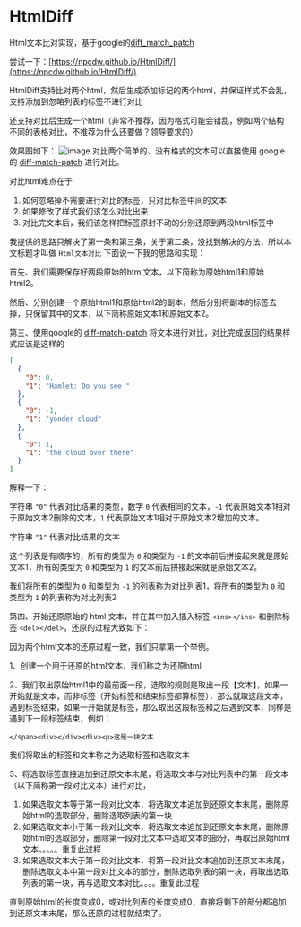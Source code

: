 # HtmlDiff
Html文本比对实现，基于google的[diff_match_patch](https://github.com/google/diff-match-patch)

尝试一下：[https://npcdw.github.io/HtmlDiff/](https://npcdw.github.io/HtmlDiff/)

HtmlDiff支持比对两个html，然后生成添加标记的两个html，并保证样式不会乱，支持添加到忽略列表的标签不进行对比

还支持对比后生成一个html（非常不推荐，因为格式可能会错乱，例如两个结构不同的表格对比，不推荐为什么还要做？领导要求的）

效果图如下：
![image](https://user-images.githubusercontent.com/32638459/131209241-9f992de8-d196-452b-a02e-e960d1ba1445.png)
对比两个简单的、没有格式的文本可以直接使用 google 的 [diff-match-patch](https://github.com/google/diff-match-patch) 进行对比。

对比html难点在于

1. 如何忽略掉不需要进行对比的标签，只对比标签中间的文本
2. 如果修改了样式我们该怎么对比出来
3. 对比完文本后，我们该怎样把标签原封不动的分别还原到两段html标签中

我提供的思路只解决了第一条和第三条，关于第二条，没找到解决的方法，所以本文标题才叫做 `Html文本对比` 下面说一下我的思路和实现：

首先、我们需要保存好两段原始的html文本，以下简称为原始html1和原始html2。

然后、分别创建一个原始html1和原始html2的副本，然后分别将副本的标签去掉，只保留其中的文本，以下简称原始文本1和原始文本2。

第三、使用google的 [diff-match-patch](https://github.com/google/diff-match-patch) 将文本进行对比，对比完成返回的结果样式应该是这样的

```json
[
  {
    "0": 0,
    "1": "Hamlet: Do you see "
  },
  {
    "0": -1,
    "1": "yonder cloud"
  },
  {
    "0": 1,
    "1": "the cloud over there"
  }
]
```
解释一下：

字符串 `"0"` 代表对比结果的类型，数字 `0` 代表相同的文本，`-1` 代表原始文本1相对于原始文本2删除的文本，`1` 代表原始文本1相对于原始文本2增加的文本。

字符串 `"1"` 代表对比结果的文本

这个列表是有顺序的，所有的类型为 `0` 和类型为 `-1` 的文本前后拼接起来就是原始文本1，所有的类型为 `0` 和类型为 `1` 的文本前后拼接起来就是原始文本2。

我们将所有的类型为 `0` 和类型为 `-1` 的列表称为对比列表1，将所有的类型为 `0` 和类型为 `1` 的列表称为对比列表2

第四、开始还原原始的 html 文本，并在其中加入插入标签 `<ins></ins>` 和删除标签 `<del></del>`，还原的过程大致如下：

因为两个html文本的还原过程一致，我们只拿第一个举例。

1、创建一个用于还原的html文本，我们称之为还原html

2、我们取出原始html1中的最前面一段，选取的规则是取出一段【文本】，如果一开始就是文本，而非标签（开始标签和结束标签都算标签），那么就取这段文本，遇到标签结束，如果一开始就是标签，那么取出这段标签和之后遇到文本，同样是遇到下一段标签结束，例如：
```
</span><div></div><div><p>这是一块文本
```
我们将取出的标签和文本称之为选取标签和选取文本

3、将选取标签直接追加到还原文本末尾，将选取文本与对比列表中的第一段文本（以下简称第一段对比文本）进行对比，

1. 如果选取文本等于第一段对比文本，将选取文本追加到还原文本末尾，删除原始html的选取部分，删除选取列表的第一块
2. 如果选取文本小于第一段对比文本，将选取文本追加到还原文本末尾，删除原始html的选取部分，删除第一段对比文本中选取文本的部分，再取出原始html文本。。。。。重复此过程
3. 如果选取文本大于第一段对比文本，将第一段对比文本追加到还原文本末尾，删除选取文本中第一段对比文本的部分，删除选取列表的第一块，再取出选取列表的第一块，再与选取文本对比。。。。重复此过程

直到原始html的长度变成0，或对比列表的长度变成0，直接将剩下的部分都追加到还原文本末尾，那么还原的过程就结束了。

